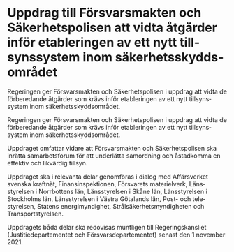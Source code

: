 # Uppdrag till Försvars­makten och Säkerhets­polisen att vidta åtgärder inför etable­ringen av ett nytt till­syns­system inom säker­hets­skydds­området

Regeringen ger Försvars­makten och Säkerhets­polisen i upp­drag att vidta de för­bere­dande åtgär­der som krävs inför etable­ringen av ett nytt till­syns­system inom säkerhets­skydds­området.

Regeringen ger Försvars­makten och Säkerhets­polisen i upp­drag att vidta de för­bere­dande åtgär­der som krävs inför etable­ringen av ett nytt till­syns­system inom säkerhets­skydds­området.

Uppdraget omfattar vidare att Försvars­makten och Säker­hets­polisen ska inrätta sam­arbets­forum för att under­lätta sam­ordning och åstad­komma en effektiv och lik­värdig tillsyn.

Uppdraget ska i relevanta delar genom­föras i dialog med Affärs­verket svenska kraftnät, Finans­inspek­tionen, Försvarets materiel­verk, Läns­styrelsen i Norr­bottens län, Läns­styrelsen i Skåne län, Läns­styrelsen i Stock­holms län, Läns­styrelsen i Västra Göta­lands län, Post- och tele­styrelsen, Statens energi­myndighet, Strål­säker­hets­myndig­heten och Transport­styrelsen.

Uppdragets båda delar ska redo­visas munt­ligen till Regerings­kansliet (Justitie­departe­mentet och Försvars­departe­mentet) senast den 1 november 2021.
